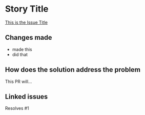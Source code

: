# Story Title

[This is the Issue Title](https://github.com/jorenrui/create-project/issues/1)

## Changes made

- made this
- did that

## How does the solution address the problem

This PR will...

## Linked issues

Resolves #1
